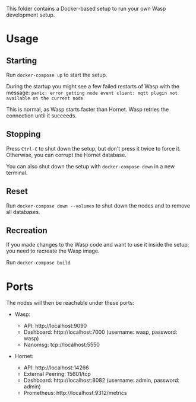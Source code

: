 This folder contains a Docker-based setup to run your own Wasp development setup. 

# Usage
## Starting
Run `docker-compose up` to start the setup. 

During the startup you might see a few failed restarts of Wasp with the message: 
`panic: error getting node event client: mqtt plugin not available on the current node`

This is normal, as Wasp starts faster than Hornet. Wasp retries the connection until it succeeds.

## Stopping
Press `Ctrl-C` to shut down the setup, but don't press it twice to force it. Otherwise, you can corrupt the Hornet database. 

You can also shut down the setup with `docker-compose down` in a new terminal. 

## Reset
Run `docker-compose down --volumes` to shut down the nodes and to remove all databases.

## Recreation
If you made changes to the Wasp code and want to use it inside the setup, you need to recreate the Wasp image. 

Run `docker-compose build` 

# Ports

The nodes will then be reachable under these ports:

- Wasp:
    - API: http://localhost:9090
    - Dashboard: http://localhost:7000 (username: wasp, password: wasp)
    - Nanomsg: tcp://localhost:5550 
    
- Hornet:
    - API: http://localhost:14266
    - External Peering: 15601/tcp
    - Dashboard: http://localhost:8082 (username: admin, password: admin)
    - Prometheus: http://localhost:9312/metrics
